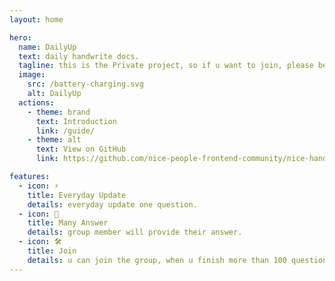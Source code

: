 ```yaml
---
layout: home

hero:
  name: DailyUp
  text: daily handwrite docs.
  tagline: this is the Private project, so if u want to join, please be juanable!
  image: 
    src: /battery-charging.svg
    alt: DailyUp
  actions:
    - theme: brand
      text: Introduction
      link: /guide/
    - theme: alt
      text: View on GitHub
      link: https://github.com/nice-people-frontend-community/nice-handwriting-practice

features:
  - icon: ⚡️
    title: Everyday Update
    details: everyday update one question.
  - icon: 🖖
    title: Many Answer
    details: group member will provide their answer.
  - icon: 🛠️
    title: Join
    details: u can join the group, when u finish more than 100 questions in leetcode.
---
```

